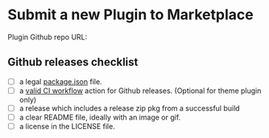 # Submit a new Plugin to Marketplace

Plugin Github repo URL:

## Github releases checklist

- [ ] a legal [package.json](https://gist.github.com/xyhp915/bb9f67f5b430ac0da2629d586a3e4d69#explain-packagejson) file.
- [ ] a [valid CI workflow](https://github.com/xyhp915/logseq-journals-calendar/blob/main/.github/workflows/publish.yml#L10) action for Github releases. (Optional for theme plugin only)
- [ ] a release which includes a release zip pkg from a successful build
- [ ] a clear README file, ideally with an image or gif.
- [ ] a license in the LICENSE file.
